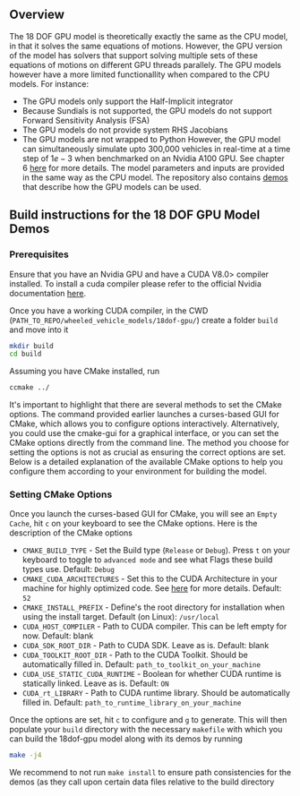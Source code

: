 ## Overview
The 18 DOF GPU model is theoretically exactly the same as the CPU model, in that it solves the same equations of motions. However, the GPU version of the model has solvers that support solving multiple sets of these equations of motions on different GPU threads parallely. The GPU models however have a more limited functionallity when compared to the CPU models. For instance:
- The GPU models only support the Half-Implicit integrator
- Because Sundials is not supported, the GPU models do not support Forward Sensitivity Analysis (FSA)
- The GPU models do not provide system RHS Jacobians
- The GPU models are not wrapped to Python
However, the GPU model can simultaneously simulate upto 300,000 vehicles in real-time at a time step of $1e-3$ when benchmarked on an Nvidia A100 GPU. See chapter 6 [here](https://uwmadison.box.com/s/2tsvr4adbrzklle30z0twpu2nlzvlayc) for more details.
The model parameters and inputs are provided in the same way as the CPU model. The repository also contains [demos](./demos/) that describe how the GPU models can be used.

## Build instructions for the 18 DOF GPU Model Demos
### Prerequisites
Ensure that you have an Nvidia GPU and have a CUDA V8.0> compiler installed. To install a cuda compiler please refer to the official Nvidia documentation [here](https://docs.nvidia.com/cuda/cuda-installation-guide-linux/index.html).

Once you have a working CUDA compiler, in the CWD (`PATH_TO_REPO/wheeled_vehicle_models/18dof-gpu/`) create a folder `build` and move into it
```bash
mkdir build
cd build
```
Assuming you have CMake installed, run 
```bash
ccmake ../
```
It's important to highlight that there are several methods to set the CMake options. The command provided earlier launches a curses-based GUI for CMake, which allows you to configure options interactively. Alternatively, you could use the cmake-gui for a graphical interface, or you can set the CMake options directly from the command line. The method you choose for setting the options is not as crucial as ensuring the correct options are set. Below is a detailed explanation of the available CMake options to help you configure them according to your environment for building the model.
### Setting CMake Options
Once you launch the curses-based GUI for CMake, you will see an `Empty Cache`, hit `c` on your keyboard to see the CMake options. Here is the description of the CMake options
- `CMAKE_BUILD_TYPE` - Set the Build type (`Release` or `Debug`). Press `t` on your keyboard to toggle to `advanced mode` and see what Flags these build types use. Default: `Debug`
- `CMAKE_CUDA_ARCHITECTURES` - Set this to the CUDA Architecture in your machine for highly optimized code. See [here](https://arnon.dk/matching-sm-architectures-arch-and-gencode-for-various-nvidia-cards/) for more details. Default: `52`
- `CMAKE_INSTALL_PREFIX` - Define's the root directory for installation when using the install target. Default (on Linux): `/usr/local`
- `CUDA_HOST_COMPILER` - Path to CUDA compiler. This can be left empty for now. Default: blank
- `CUDA_SDK_ROOT_DIR` - Path to CUDA SDK. Leave as is. Default: blank
- `CUDA_TOOLKIT_ROOT_DIR` - Path to the CUDA Toolkit. Should be automatically filled in. Default: `path_to_toolkit_on_your_machine`
- `CUDA_USE_STATIC_CUDA_RUNTIME` - Boolean for whether CUDA runtime is statically linked. Leave as is. Default: `ON`
- `CUDA_rt_LIBRARY` - Path to CUDA runtime library. Should be automatically filled in. Default: `path_to_runtime_library_on_your_machine`

 Once the options are set, hit `c` to configure and `g` to generate. This will then populate your `build` directory with the necessary `makefile` with which you can build the 18dof-gpu model along with its demos by running
```bash
make -j4
```
We recommend to not run `make install` to ensure path consistencies for the demos (as they call upon certain data files relative to the build directory
 
 

